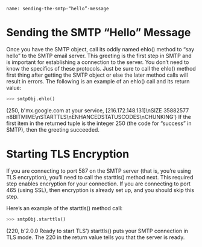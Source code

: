 ```ngMeta
name: sending-the-smtp-“hello”-message
```
# Sending the SMTP “Hello” Message
Once you have the SMTP object, call its oddly named ehlo() method to “say hello” to the SMTP email server. This greeting is the first step in SMTP and is important for establishing a connection to the server. You don’t need to know the specifics of these protocols. Just be sure to call the ehlo() method first thing after getting the SMTP object or else the later method calls will result in errors. The following is an example of an ehlo() call and its return value:

```python
>>> smtpObj.ehlo()
```
(250, b'mx.google.com at your service, [216.172.148.131]\nSIZE 35882577\
n8BITMIME\nSTARTTLS\nENHANCEDSTATUSCODES\nCHUNKING')
If the first item in the returned tuple is the integer 250 (the code for “success” in SMTP), then the greeting succeeded.
# Starting TLS Encryption
If you are connecting to port 587 on the SMTP server (that is, you’re using TLS encryption), you’ll need to call the starttls() method next. This required step enables encryption for your connection. If you are connecting to port 465 (using SSL), then encryption is already set up, and you should skip this step.

Here’s an example of the starttls() method call:

```python
>>> smtpObj.starttls()
```
(220, b'2.0.0 Ready to start TLS')
starttls() puts your SMTP connection in TLS mode. The 220 in the return value tells you that the server is ready.

